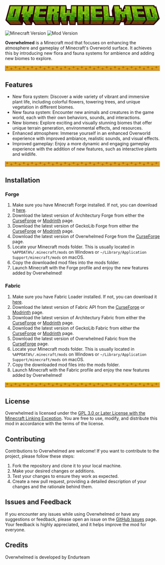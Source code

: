 ![Overwhelmed Picture](common/src/main/resources/assets/overwhelmed/textures/gui/minecraft_title.png)

![Minecraft Version](https://img.shields.io/badge/Minecraft%20Version-1.20.1-brightgreen.svg)
![Mod Version](https://img.shields.io/badge/Mod%20Version-0.2.1-blue.svg)

**Overwhelmed** is a Minecraft mod that focuses on enhancing the atmosphere and gameplay of Minecraft's Overworld surface. It achieves this by introducing new flora and fauna systems for ambience and adding new biomes to explore.

![Banner](common/src/main/resources/assets/overwhelmed/textures/gui/grid.png)

## Features

- New flora system: Discover a wide variety of vibrant and immersive plant life, including colorful flowers, towering trees, and unique vegetation in different biomes.
- New fauna system: Encounter new animals and creatures in the game world, each with their own behaviors, sounds, and interactions.
- New biomes: Explore exciting and visually stunning biomes that offer unique terrain generation, environmental effects, and resources.
- Enhanced atmosphere: Immerse yourself in an enhanced Overworld experience with improved ambiance, realistic sounds, and visual effects.
- Improved gameplay: Enjoy a more dynamic and engaging gameplay experience with the addition of new features, such as interactive plants and wildlife.

![Banner](common/src/main/resources/assets/overwhelmed/textures/gui/grid.png)

## Installation

### Forge

1. Make sure you have Minecraft Forge installed. If not, you can download it [here](https://files.minecraftforge.net/net/minecraftforge/forge/index_1.20.1.html).
2. Download the latest version of Architectury Forge from either the [CurseForge](https://www.curseforge.com/minecraft/mc-mods/architectury-api) or [Modrinth](https://modrinth.com/mod/architectury-api) page.
3. Download the latest version of GeckoLib Forge from either the [CurseForge](https://www.curseforge.com/minecraft/mc-mods/geckolib) or [Modrinth](https://modrinth.com/mod/geckolib/versions) page.
4. Download the latest version of Overwhelmed Forge from the [CurseForge](https://www.curseforge.com/minecraft/mc-mods/overwhelmed) page.
5. Locate your Minecraft mods folder. This is usually located in `%APPDATA%/.minecraft/mods` on Windows or `~/Library/Application Support/minecraft/mods` on macOS.
6. Copy the downloaded mod files into the mods folder.
7. Launch Minecraft with the Forge profile and enjoy the new features added by Overwhelmed!

### Fabric

1. Make sure you have Fabric Loader installed. If not, you can download it [here](https://fabricmc.net/use/).
2. Download the latest version of Fabric API from the [CurseForge](https://www.curseforge.com/minecraft/mc-mods/qsl) or [Modrinth](https://modrinth.com/mod/fabric-api) page.
3. Download the latest version of Architectury Fabric from either the [CurseForge](https://www.curseforge.com/minecraft/mc-mods/architectury-api) or [Modrinth](https://modrinth.com/mod/architectury-api) page.
4. Download the latest version of GeckoLib Fabric from either the [CurseForge](https://www.curseforge.com/minecraft/mc-mods/geckolib) or [Modrinth](https://modrinth.com/mod/geckolib/versions) page.
5. Download the latest version of Overwhelmed Fabric from the [CurseForge](https://www.curseforge.com/minecraft/mc-mods/overwhelmed) page.
6. Locate your Minecraft mods folder. This is usually located in `%APPDATA%/.minecraft/mods` on Windows or `~/Library/Application Support/minecraft/mods` on macOS.
7. Copy the downloaded mod files into the mods folder.
8. Launch Minecraft with the Fabric profile and enjoy the new features added by Overwhelmed!

![Banner](common/src/main/resources/assets/overwhelmed/textures/gui/grid.png)

## License

Overwhelmed is licensed under the [GPL 3.0 or Later License with the Minecraft Linking Exception](LICENSE).
You are free to use, modify, and distribute this mod in accordance with the terms of the license.

## Contributing

Contributions to Overwhelmed are welcome! If you want to contribute to the project, please follow these steps:

1. Fork the repository and clone it to your local machine.
2. Make your desired changes or additions.
3. Test your changes to ensure they work as expected.
4. Create a new pull request, providing a detailed description of your changes and the rationale behind them.

## Issues and Feedback

If you encounter any issues while using Overwhelmed or have any suggestions or feedback, please open an issue on the [GitHub Issues](https://github.com/Codetoil/Overwhelmed/issues) page. Your feedback is highly appreciated, and it helps improve the mod for everyone.

## Credits

Overwhelmed is developed by Endurteam
